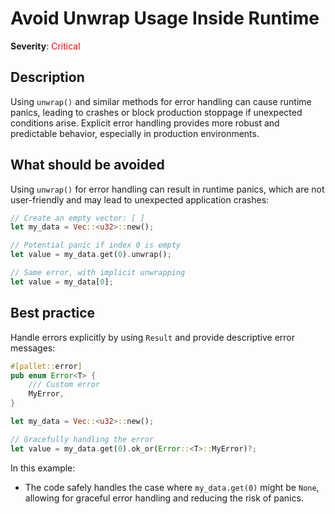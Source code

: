 # Avoid Unwrap Usage Inside Runtime

**Severity**: <span style="color:red;">Critical</span>

## Description

Using `unwrap()` and similar methods for error handling can cause runtime panics, leading to crashes or block production stoppage if unexpected conditions arise. Explicit error handling provides more robust and predictable behavior, especially in production environments.

## What should be avoided

Using `unwrap()` for error handling can result in runtime panics, which are not user-friendly and may lead to unexpected application crashes:

```rust
// Create an empty vector: [ ]
let my_data = Vec::<u32>::new();

// Potential panic if index 0 is empty
let value = my_data.get(0).unwrap();

// Same error, with implicit unwrapping
let value = my_data[0];
```

## Best practice

Handle errors explicitly by using `Result` and provide descriptive error messages:

```rust
#[pallet::error]
pub enum Error<T> {
	/// Custom error
	MyError,
}

let my_data = Vec::<u32>::new();

// Gracefully handling the error
let value = my_data.get(0).ok_or(Error::<T>::MyError)?;
```

In this example:

- The code safely handles the case where `my_data.get(0)` might be `None`, allowing for graceful error handling and reducing the risk of panics.
